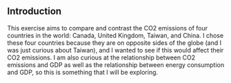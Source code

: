 ## Introduction

This exercise aims to compare and contrast the CO2 emissions of four countries in the world: Canada, United Kingdom, Taiwan, and China. I chose these four countries because they are on opposite sides of the globe (and I was just curious about Taiwan), and I wanted to see if this would affect their CO2 emissions. I am also curious at the relationship between CO2 emissions and GDP as well as the relationship between energy consumption and GDP, so this is something that I will be exploring. 


